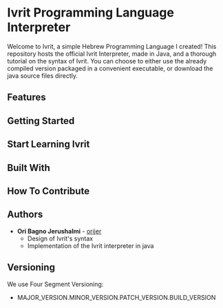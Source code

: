 # Ivrit Programming Language Interpreter

Welcome to Ivrit, a simple Hebrew Programming Language I created! 
This repository hosts the official Ivrit Interpreter, made in Java, and a thorough tutorial on the syntax of Ivrit.
You can choose to either use the already compiled version packaged in a convenient executable, or download the java source files directly.

## Features

## Getting Started

## Start Learning Ivrit

## Built With

## How To Contribute

## Authors
* **Ori Bagno Jerushalmi** - [orijer](https://github.com/orijer)
  * Design of Ivrit's syntax
  * Implementation of the Ivrit interpreter in java

## Versioning
We use Four Segment Versioning:
 * MAJOR_VERSION.MINOR_VERSION.PATCH_VERSION.BUILD_VERSION
